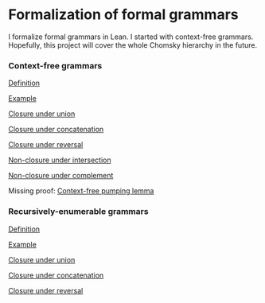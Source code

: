 # Formalization of formal grammars

I formalize formal grammars in Lean. I started with context-free grammars. Hopefully, this project will cover the whole Chomsky hierarchy in the future.

### Context-free grammars

[Definition](https://github.com/madvorak/grammars/blob/main/src/context_free/cfg.lean)

[Example](https://github.com/madvorak/grammars/blob/main/test/cfg_demo.lean)

[Closure under union](https://github.com/madvorak/grammars/blob/main/src/context_free/closure_properties/binary/CF_union_CF.lean)

[Closure under concatenation](https://github.com/madvorak/grammars/blob/main/src/context_free/closure_properties/binary/CF_concatenation_CF.lean)

[Closure under reversal](https://github.com/madvorak/grammars/blob/main/src/context_free/closure_properties/unary/reverse_CF.lean)

[Non-closure under intersection](https://github.com/madvorak/grammars/blob/main/src/context_free/closure_properties/binary/CF_intersection_CF.lean)

[Non-closure under complement](https://github.com/madvorak/grammars/blob/main/src/context_free/closure_properties/unary/complement_CF.lean)

Missing proof: [Context-free pumping lemma](https://github.com/madvorak/grammars/blob/main/src/context_free/cfgPumping.lean)

### Recursively-enumerable grammars

[Definition](https://github.com/madvorak/grammars/blob/main/src/unrestricted/grammar.lean)

[Example](https://github.com/madvorak/grammars/blob/main/test/grammar_demo.lean)

[Closure under union](https://github.com/madvorak/grammars/blob/main/src/unrestricted/closure_properties/binary/RE_union_RE.lean)

[Closure under concatenation](https://github.com/madvorak/grammars/blob/main/src/unrestricted/closure_properties/binary/RE_concatenation_RE.lean)

[Closure under reversal](https://github.com/madvorak/grammars/blob/main/src/unrestricted/closure_properties/unary/reverse_RE.lean)
